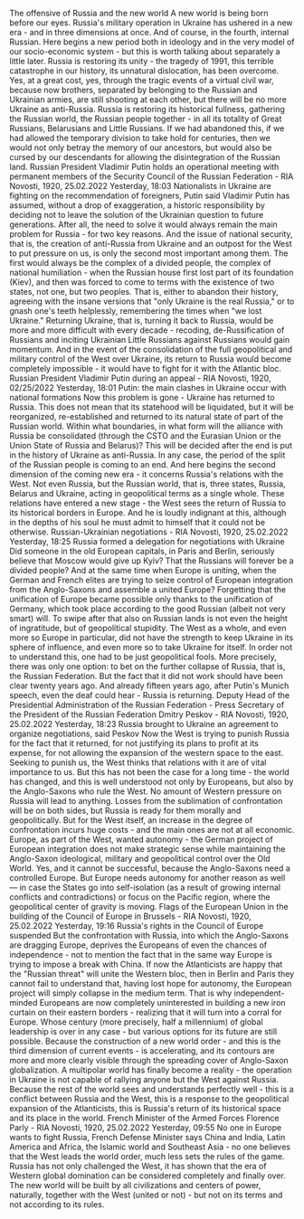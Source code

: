 The offensive of Russia and the new world
A new world is being born before our eyes. Russia's military operation in Ukraine has ushered in a new era - and in three dimensions at once. And of course, in the fourth, internal Russian. Here begins a new period both in ideology and in the very model of our socio-economic system - but this is worth talking about separately a little later.
Russia is restoring its unity - the tragedy of 1991, this terrible catastrophe in our history, its unnatural dislocation, has been overcome. Yes, at a great cost, yes, through the tragic events of a virtual civil war, because now brothers, separated by belonging to the Russian and Ukrainian armies, are still shooting at each other, but there will be no more Ukraine as anti-Russia. Russia is restoring its historical fullness, gathering the Russian world, the Russian people together - in all its totality of Great Russians, Belarusians and Little Russians. If we had abandoned this, if we had allowed the temporary division to take hold for centuries, then we would not only betray the memory of our ancestors, but would also be cursed by our descendants for allowing the disintegration of the Russian land.
Russian President Vladimir Putin holds an operational meeting with permanent members of the Security Council of the Russian Federation - RIA Novosti, 1920, 25.02.2022
Yesterday, 18:03
Nationalists in Ukraine are fighting on the recommendation of foreigners, Putin said
Vladimir Putin has assumed, without a drop of exaggeration, a historic responsibility by deciding not to leave the solution of the Ukrainian question to future generations. After all, the need to solve it would always remain the main problem for Russia - for two key reasons. And the issue of national security, that is, the creation of anti-Russia from Ukraine and an outpost for the West to put pressure on us, is only the second most important among them.
The first would always be the complex of a divided people, the complex of national humiliation - when the Russian house first lost part of its foundation (Kiev), and then was forced to come to terms with the existence of two states, not one, but two peoples. That is, either to abandon their history, agreeing with the insane versions that "only Ukraine is the real Russia," or to gnash one's teeth helplessly, remembering the times when "we lost Ukraine." Returning Ukraine, that is, turning it back to Russia, would be more and more difficult with every decade - recoding, de-Russification of Russians and inciting Ukrainian Little Russians against Russians would gain momentum. And in the event of the consolidation of the full geopolitical and military control of the West over Ukraine, its return to Russia would become completely impossible - it would have to fight for it with the Atlantic bloc.
Russian President Vladimir Putin during an appeal - RIA Novosti, 1920, 02/25/2022
Yesterday, 18:01
Putin: the main clashes in Ukraine occur with national formations
Now this problem is gone - Ukraine has returned to Russia. This does not mean that its statehood will be liquidated, but it will be reorganized, re-established and returned to its natural state of part of the Russian world. Within what boundaries, in what form will the alliance with Russia be consolidated (through the CSTO and the Eurasian Union or the Union State of Russia and Belarus)? This will be decided after the end is put in the history of Ukraine as anti-Russia. In any case, the period of the split of the Russian people is coming to an end.
And here begins the second dimension of the coming new era - it concerns Russia's relations with the West. Not even Russia, but the Russian world, that is, three states, Russia, Belarus and Ukraine, acting in geopolitical terms as a single whole. These relations have entered a new stage - the West sees the return of Russia to its historical borders in Europe. And he is loudly indignant at this, although in the depths of his soul he must admit to himself that it could not be otherwise.
Russian-Ukrainian negotiations - RIA Novosti, 1920, 25.02.2022
Yesterday, 18:25
Russia formed a delegation for negotiations with Ukraine
Did someone in the old European capitals, in Paris and Berlin, seriously believe that Moscow would give up Kyiv? That the Russians will forever be a divided people? And at the same time when Europe is uniting, when the German and French elites are trying to seize control of European integration from the Anglo-Saxons and assemble a united Europe? Forgetting that the unification of Europe became possible only thanks to the unification of Germany, which took place according to the good Russian (albeit not very smart) will. To swipe after that also on Russian lands is not even the height of ingratitude, but of geopolitical stupidity. The West as a whole, and even more so Europe in particular, did not have the strength to keep Ukraine in its sphere of influence, and even more so to take Ukraine for itself. In order not to understand this, one had to be just geopolitical fools.
More precisely, there was only one option: to bet on the further collapse of Russia, that is, the Russian Federation. But the fact that it did not work should have been clear twenty years ago. And already fifteen years ago, after Putin's Munich speech, even the deaf could hear - Russia is returning.
Deputy Head of the Presidential Administration of the Russian Federation - Press Secretary of the President of the Russian Federation Dmitry Peskov - RIA Novosti, 1920, 25.02.2022
Yesterday, 18:23
Russia brought to Ukraine an agreement to organize negotiations, said Peskov
Now the West is trying to punish Russia for the fact that it returned, for not justifying its plans to profit at its expense, for not allowing the expansion of the western space to the east. Seeking to punish us, the West thinks that relations with it are of vital importance to us. But this has not been the case for a long time - the world has changed, and this is well understood not only by Europeans, but also by the Anglo-Saxons who rule the West. No amount of Western pressure on Russia will lead to anything. Losses from the sublimation of confrontation will be on both sides, but Russia is ready for them morally and geopolitically. But for the West itself, an increase in the degree of confrontation incurs huge costs - and the main ones are not at all economic.
Europe, as part of the West, wanted autonomy - the German project of European integration does not make strategic sense while maintaining the Anglo-Saxon ideological, military and geopolitical control over the Old World. Yes, and it cannot be successful, because the Anglo-Saxons need a controlled Europe. But Europe needs autonomy for another reason as well — in case the States go into self-isolation (as a result of growing internal conflicts and contradictions) or focus on the Pacific region, where the geopolitical center of gravity is moving.
Flags of the European Union in the building of the Council of Europe in Brussels - RIA Novosti, 1920, 25.02.2022
Yesterday, 19:16
Russia's rights in the Council of Europe suspended
But the confrontation with Russia, into which the Anglo-Saxons are dragging Europe, deprives the Europeans of even the chances of independence - not to mention the fact that in the same way Europe is trying to impose a break with China. If now the Atlanticists are happy that the "Russian threat" will unite the Western bloc, then in Berlin and Paris they cannot fail to understand that, having lost hope for autonomy, the European project will simply collapse in the medium term. That is why independent-minded Europeans are now completely uninterested in building a new iron curtain on their eastern borders - realizing that it will turn into a corral for Europe. Whose century (more precisely, half a millennium) of global leadership is over in any case - but various options for its future are still possible.
Because the construction of a new world order - and this is the third dimension of current events - is accelerating, and its contours are more and more clearly visible through the spreading cover of Anglo-Saxon globalization. A multipolar world has finally become a reality - the operation in Ukraine is not capable of rallying anyone but the West against Russia. Because the rest of the world sees and understands perfectly well - this is a conflict between Russia and the West, this is a response to the geopolitical expansion of the Atlanticists, this is Russia's return of its historical space and its place in the world.
French Minister of the Armed Forces Florence Parly - RIA Novosti, 1920, 25.02.2022
Yesterday, 09:55
No one in Europe wants to fight Russia, French Defense Minister says
China and India, Latin America and Africa, the Islamic world and Southeast Asia - no one believes that the West leads the world order, much less sets the rules of the game. Russia has not only challenged the West, it has shown that the era of Western global domination can be considered completely and finally over. The new world will be built by all civilizations and centers of power, naturally, together with the West (united or not) - but not on its terms and not according to its rules.
